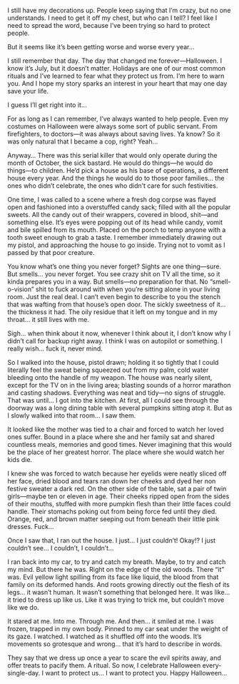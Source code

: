 I still have my decorations up. People keep saying that I’m crazy, but no one understands. I need to get it off my chest, but who can I tell? I feel like I need to spread the word, because I’ve been trying so hard to protect people. 

But it seems like it’s been getting worse and worse every year…

I still remember that day. The day that changed me forever—Halloween. I know it’s July, but it doesn’t matter. Holidays are one of our most common rituals and I’ve learned to fear what they protect us from. I’m here to warn you. And I hope my story sparks an interest in your heart that may one day save your life. 

I guess I’ll get right into it…

For as long as I can remember, I’ve always wanted to help people. Even my costumes on Halloween were always some sort of public servant. From firefighters, to doctors—it was always about saving lives. Ya know? So it was only natural that I became a cop, right? Yeah…

Anyway… There was this serial killer that would only operate during the month of October, the sick bastard. He would do things—he would do things—to children. He’d pick a house as his base of operations, a different house every year. And the things he would do to those poor families… the ones who didn’t celebrate, the ones who didn’t care for such festivities. 

One time, I was called to a scene where a fresh dog corpse was flayed open and fashioned into a overstuffed candy sack; filled with all the popular sweets. All the candy out of their wrappers, covered in blood, shit—and something else. It’s eyes were popping out of its head while candy, vomit and bile spilled from its mouth. Placed on the porch to temp anyone with a tooth sweet enough to grab a taste. I remember immediately drawing out my pistol, and approaching the house to go inside. Trying not to vomit as I passed by that poor creature. 

You know what’s one thing you never forget? Sights are one thing—sure. But smells… you never forget. You see crazy shit on TV all the time, so it kinda prepares you in a way. But smells—no preparation for that. No “smell-o-vision” shit to fuck around with when you’re sitting alone in your living room. Just the real deal. I can’t even begin to describe to you the stench that was wafting from that house’s open door. The sickly sweetness of it… the thickness it had. The oily residue that it left on my tongue and in my throat… it still lives with me.

Sigh… when think about it now, whenever I think about it, I don’t know why I didn’t call for backup right away. I think I was on autopilot or something. I really wish… fuck it, never mind. 

So I walked into the house, pistol drawn; holding it so tightly that I could literally feel the sweat being squeezed out from my palm, cold water bleeding onto the handle of my weapon. The house was nearly silent, except for the TV on in the living area; blasting sounds of a horror marathon and casting shadows. Everything was neat and tidy—no signs of struggle. That was until… I got into the kitchen. At first, all I could see through the doorway was a long dining table with several pumpkins sitting atop it. But as I slowly walked into that room… I saw them. 

It looked like the mother was tied to a chair and forced to watch her loved ones suffer. Bound in a place where she and her family sat and shared countless meals, memories and good times. Never imagining that this would be the place of her greatest horror. The place where she would watch her kids die. 

I knew she was forced to watch because her eyelids were neatly sliced off her face, dried blood and tears ran down her cheeks and dyed her non festive sweater a dark red. On the other side of the table, sat a pair of twin girls—maybe ten or eleven in age. Their cheeks ripped open from the sides of their mouths, stuffed with more pumpkin flesh than their little faces could handle. Their stomachs poking out from being force fed until they died. Orange, red, and brown matter seeping out from beneath their little pink dresses. Fuck…

Once I saw that, I ran out the house. I just… I just couldn’t! Okay!? I just couldn’t see… I couldn’t, I couldn’t…

I ran back into my car, to try and catch my breath. Maybe, to try and catch my mind. But there he was. Right on the edge of the old woods. There “it” was. Evil yellow light spilling from its face like liquid, the blood from that family on its deformed hands. And roots growing directly out the flesh of its legs… it wasn’t human. It wasn’t something that belonged here. It was like… it tried to dress up like us. Like it was trying to trick me, but couldn’t move like we do. 

It stared at me. Into me. Through me. And then… it smiled at me. I was frozen, trapped in my own body. Pinned to my car seat under the weight of its gaze. I watched. I watched as it shuffled off into the woods. It’s movements so grotesque and wrong… that it’s hard to describe in words.

They say that we dress up once a year to scare the evil spirits away, and offer treats to pacify them. A ritual. So now, I celebrate Halloween every-single-day. I want to protect us… I want to protect you. Happy Halloween…